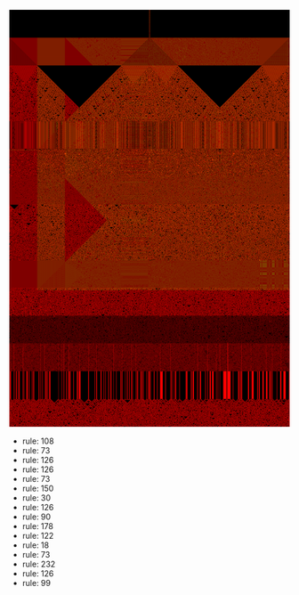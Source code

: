 ![photo](./output.png) 
 * rule: 108
* rule: 73
* rule: 126
* rule: 126
* rule: 73
* rule: 150
* rule: 30
* rule: 126
* rule: 90
* rule: 178
* rule: 122
* rule: 18
* rule: 73
* rule: 232
* rule: 126
* rule: 99
